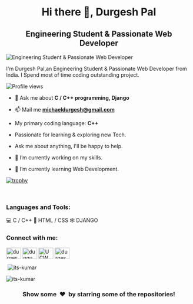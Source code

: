 <h1 align="center"> Hi there 👋, Durgesh Pal</h1>
<h2 align="center"> Engineering Student & Passionate Web Developer </h2>



![Engineering Student & Passionate Web Developer ](https://pbs.twimg.com/profile_banners/1209749764146786305/1645560557/600x200)

I'm Durgesh Pal,an Engineering Student & Passionate Web Developer from India. I Spend most of time coding outstanding project.


![Profile views](https://gpvc.arturio.dev/durgesh2001)  

- 💬 Ask me about **C / C++ programming, Django**

- 📫 Mail me **michaeldurgesh@gmail.com**

- My primary coding language: **C++**

- Passionate for learning & exploring new Tech.

- Ask me about anything, I'll be happy to help.

- 🔭 I’m currently working on my skills. 

- 🌱 I’m currently learning Web Development. 

[![trophy](https://github-profile-trophy.vercel.app/?username=durgesh2001)](https://github.com/ryo-ma/github-profile-trophy)

<br />

<h3 align="left">Languages and Tools:</h3>
💻 C / C++
 📱 HTML / CSS 
 🕸 DJANGO
<br />

<h3 align="left">Connect with me:</h3>
<p align="left">
<a href="https://www.linkedin.com/in/durgesh-pal-2001/" target="blank"><img align="center" src="https://raw.githubusercontent.com/rahuldkjain/github-profile-readme-generator/6253936f99716cd30c07055d5d10e9332af37171/src/images/icons/Social/linked-in-alt.svg" alt="durgesh-pal-2001" height="30" width="40" /></a>
<a href="https://www.instagram.com/duggu.durgesh_/" target="blank"><img align="center" src="https://raw.githubusercontent.com/rahuldkjain/github-profile-readme-generator/6253936f99716cd30c07055d5d10e9332af37171/src/images/icons/Social/instagram.svg" alt="duggu.durgesh_" height="30" width="40" /></a>
<a href="https://www.youtube.com/channel/UCWW2m5MlMLZJnyYxQ1cP_Tg" target="blank"><img align="center" src="https://raw.githubusercontent.com/rahuldkjain/github-profile-readme-generator/6253936f99716cd30c07055d5d10e9332af37171/src/images/icons/Social/youtube.svg" alt="UCWW2m5MlMLZJnyYxQ1cP_Tg" height="30" width="40" /></a>
<a href="https://www.hackerrank.com/durgeshpal" target="blank"><img align="center" src="https://raw.githubusercontent.com/rahuldkjain/github-profile-readme-generator/6253936f99716cd30c07055d5d10e9332af37171/src/images/icons/Social/hackerrank.svg" alt="durgeshpal" height="30" width="40" /></a>



<br />
  



<p>&nbsp;<img align="center" src="https://github-readme-stats.vercel.app/api?username=durgesh2001&show_icons=true&locale=en&theme=onedark" alt="its-kumar" /></p>

<p><img align="center" src="https://github-readme-streak-stats.herokuapp.com/?user=durgesh2001&theme=tokyonight" alt="its-kumar" /></p>




  
<h3 align="center">Show some &nbsp;❤️&nbsp; by starring some of the repositories!</h3>


<!--
**durgesh2001/durgesh2001** is a ✨ _special_ ✨ repository because its `README.md` (this file) appears on your GitHub profile.

Here are some ideas to get you started:

- 🔭 I’m currently working on ...
- 🌱 I’m currently learning ...
- 👯 I’m looking to collaborate on ...
- 🤔 I’m looking for help with ...
- 💬 Ask me about ...
- 📫 How to reach me: ...
- 😄 Pronouns: ...
- ⚡ Fun fact: ...
-->
